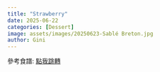 ```yaml
---
title: "Strawberry"
date: 2025-06-22
categories: [Dessert]
image: assets/images/20250623-Sablé Breton.jpg
author: Gini
---
```


<p style="overflow-wrap: anywhere;">參考食譜:
<a href="https://caroleasylife.blogspot.com/2014/05/blog-post_8.html" target="_blank">點我跳轉</a>
</p>

